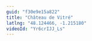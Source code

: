 ```yaml
---
guid: "f30e9e15a822"
title: "Château de Vitré"
latlng: "48.124466, -1.215180"
videoId: "Yr6crIJJ_Ls" 
---
```

